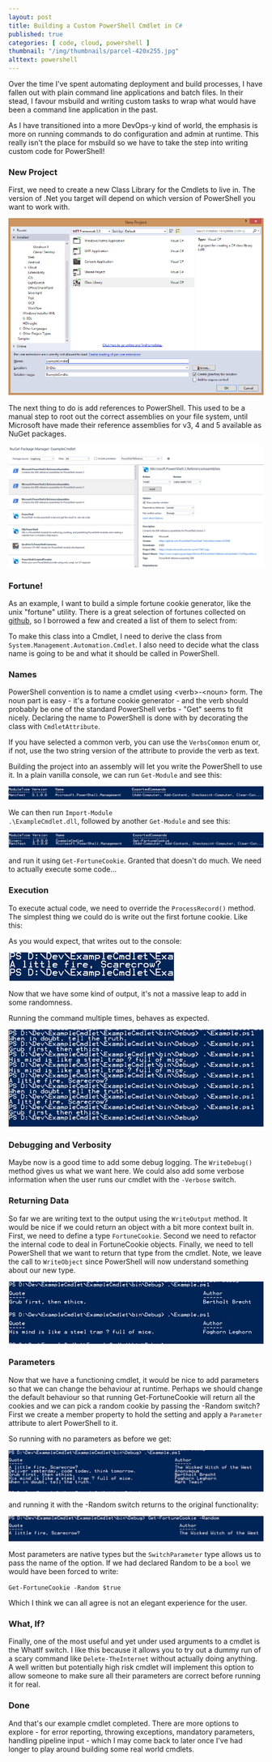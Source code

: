 ```yaml
---
layout: post
title: Building a Custom PowerShell Cmdlet in C#
published: true
categories: [ code, cloud, powershell ]
thumbnail: "/img/thumbnails/parcel-420x255.jpg"
alttext: powershell
---
```



Over the time I've spent automating deployment and build processes, I have fallen
out with plain command line applications and batch files. In their stead, I favour
msbuild and writing custom tasks to wrap what would have been a command line application
in the past.

As I have transitioned into a more DevOps-y kind of world, the emphasis is more on running
commands to do configuration and admin at runtime. This really isn't the place for msbuild
so we have to take the step into writing custom code for PowerShell!


### New Project

First, we need to create a new Class Library for the Cmdlets to live in. The version of .Net
you target will depend on which version of PowerShell you want to work with.

![new project](/img/posts/building-a-custom-powershell-cmdlet-in-csharp/new-project.png)

The next thing to do is add references to PowerShell. This used to be a manual step to root out
the correct assemblies on your file system, until Microsoft have made their reference assemblies
for v3, 4 and 5 available as NuGet packages.

![nu-get](/img/posts/building-a-custom-powershell-cmdlet-in-csharp/add-reference-assemblies.png)


### Fortune!

As an example, I want to build a simple fortune cookie generator, like the unix "fortune" utility.
There is a great selection of fortunes collected on [github](https://github.com/bmc/fortunes/blob/master/fortunes), so
I borrowed a few and created a list of them to select from:

<script src="https://gist.github.com/deejaygraham/a54146d62f4846a0f85ec8fd1cb42cf6.js"></script>

To make this class into a Cmdlet, I need to derive the class from <code class="powershell">System.Management.Automation.Cmdlet</code>. I also need
to decide what the class name is going to be and what it should be called in PowerShell.


### Names

PowerShell convention is to name a cmdlet using &lt;verb&gt;-&lt;noun&gt; form. The noun part is easy - it's a fortune
cookie generator - and the verb should probably be one of the standard PowerShell verbs -
"Get" seems to fit nicely. Declaring the name to PowerShell is done with by decorating the class
with <code>CmdletAttribute</code>.

If you have selected a common verb, you can use the <code>VerbsCommon</code> enum or, if not,
use the two string version of the attribute to provide the verb as text.

<script src="https://gist.github.com/deejaygraham/5c808a28d4dc5b9d1e10a332172773ee.js"></script>

Building the project into an assembly will let you write the PowerShell to use it. In a plain vanilla
console, we can run <code class="powershell">Get-Module</code> and see this:

![get-module](/img/posts/building-a-custom-powershell-cmdlet-in-csharp/get-module.png)

We can then run <code class="powershell">Import-Module .\ExampleCmdlet.dll</code>, followed by another
 <code class="powershell">Get-Module</code> and see this:

![get-module](/img/posts/building-a-custom-powershell-cmdlet-in-csharp/get-module2.png)

and run it using <code class="powershell">Get-FortuneCookie</code>. Granted that doesn't do much. We need
to actually execute some code...


### Execution

To execute actual code, we need to override the <code>ProcessRecord()</code> method. The
simplest thing we could do is write out the first fortune cookie. Like this:

<script src="https://gist.github.com/deejaygraham/f9b29fa95f9c609adbf5b3ed9d73560d.js"></script>

As you would expect, that writes out to the console:

![first output](/img/posts/building-a-custom-powershell-cmdlet-in-csharp/first-output.png)

Now that we have some kind of output, it's not a massive leap to add in some randomness.

<script src="https://gist.github.com/deejaygraham/82a0ffece4620cbd50d6e4717317e788.js"></script>

Running the command multiple times, behaves as expected.

![random output](/img/posts/building-a-custom-powershell-cmdlet-in-csharp/random-cookie.png)


### Debugging and Verbosity

Maybe now is a good time to add some debug logging. The <code>WriteDebug()</code> method
gives us what we want here. We could also add some verbose information when the user
runs our cmdlet with the <code>-Verbose</code> switch.

<script src="https://gist.github.com/deejaygraham/61fbf319ac4b5e10546222c3384b3d1e.js"></script>

### Returning Data

So far we are writing text to the output using the <code>WriteOutput</code> method. It would be nice if
we could return an object with a bit more context built in. First, we need to define a type <code>FortuneCookie</code>.
Second we need to refactor the internal code to deal in FortuneCookie objects. Finally, we
need to tell PowerShell that we want to return that type from the cmdlet. Note, we leave the
call to <code>WriteObject</code> since PowerShell will now understand something about our new type.

<script src="https://gist.github.com/deejaygraham/b90a4e9432acbd687883b7d639198f1a.js"></script>

![output](/img/posts/building-a-custom-powershell-cmdlet-in-csharp/output-type.png)


### Parameters

Now that we have a functioning cmdlet, it would be nice to add parameters so that we can
change the behaviour at runtime. Perhaps we should change the default behaviour so that running
Get-FortuneCookie will return all the cookies and we can pick a random cookie by passing the
-Random switch? First we create a member property to hold the setting and apply a <code>Parameter</code>
attribute to alert PowerShell to it.

<script src="https://gist.github.com/deejaygraham/4e8c797651118be7f3d837e3903598b5.js"></script>

So running with no parameters as before we get:

 ![full output](/img/posts/building-a-custom-powershell-cmdlet-in-csharp/all-cookies.png)

and running it with the -Random switch returns to the original functionality:


![switch](/img/posts/building-a-custom-powershell-cmdlet-in-csharp/random-switch.png)

Most parameters are native types but the <code>SwitchParameter</code> type allows us to pass the
name of the option. If we had declared Random to be a <code>bool</code> we would have been forced to write:

<code class="powershell">Get-FortuneCookie -Random $true</code>

Which I think we can all agree is not an elegant experience for the user.


### What, If?

Finally, one of the most useful and yet under used arguments to a cmdlet is the WhatIf switch. I like this
because it allows you to try out a dummy run of a scary command like <code class="powershell">Delete-TheInternet</code> without
actually doing anything. A well written but potentially high risk cmdlet will implement this
option to allow someone to make sure all their parameters are correct before running it for real.

<script src="https://gist.github.com/deejaygraham/ba3e953304d3e5dd59de3a45103fa3d8.js"></script>

### Done

And that's our example cmdlet completed. There are more options to explore - for error reporting,
throwing exceptions, mandatory parameters, handling pipeline input - which I may come
back to later once I've had longer to play around building some real world cmdlets.
